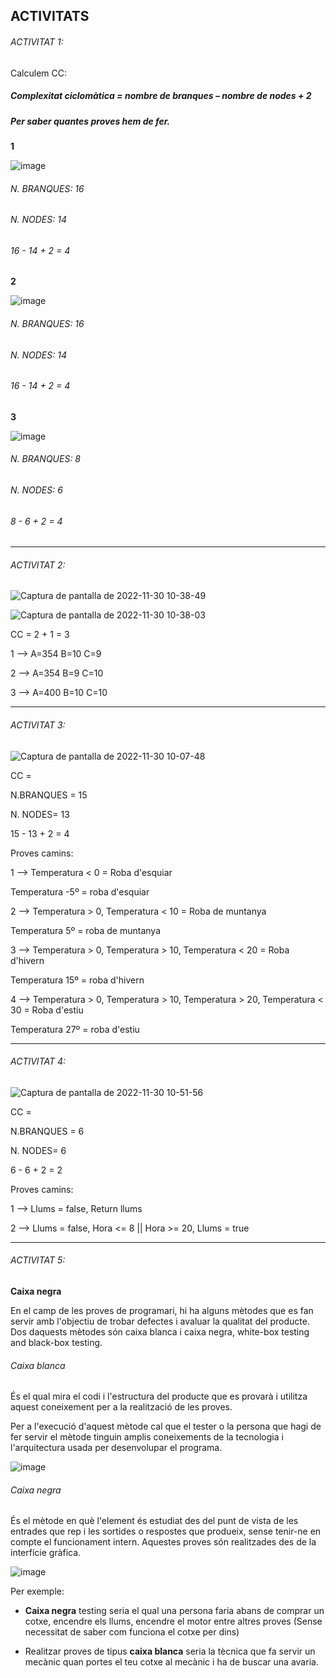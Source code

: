 ## ACTIVITATS

###### ACTIVITAT 1:

Calculem CC:


##### Complexitat ciclomàtica = nombre de branques – nombre de nodes + 2

##### Per saber quantes proves hem de fer.

**1**

![image](https://user-images.githubusercontent.com/113586105/204755853-198767a8-174a-418b-a46e-b877ae8cc2e0.png)


###### N. BRANQUES: 16

###### N. NODES: 14

###### 16 - 14 + 2 = 4


**2**

![image](https://user-images.githubusercontent.com/113586105/205242455-7d7be27a-d094-4700-8c86-637f161f0e7a.png)


###### N. BRANQUES: 16

###### N. NODES: 14

###### 16 - 14 + 2 = 4

**3**

![image](https://user-images.githubusercontent.com/113586105/205242595-c92f54fa-27a8-4e3f-a668-4f08dd652933.png)

###### N. BRANQUES: 8

###### N. NODES: 6

###### 8 - 6 + 2 = 4


---------------------------------------------------------------------------------------------------------------------------------------------------------

###### ACTIVITAT 2:

![Captura de pantalla de 2022-11-30 10-38-49](https://user-images.githubusercontent.com/113586105/204760936-bd939b71-62a9-4dae-a05f-78b040d91ac6.png)

![Captura de pantalla de 2022-11-30 10-38-03](https://user-images.githubusercontent.com/113586105/204760841-bdf02a42-6929-42cc-961f-f2b51c0d4729.png)

CC = 2 + 1 = 3

1 --> A=354 B=10 C=9

2 --> A=354 B=9 C=10

3 --> A=400 B=10 C=10

---------------------------------------------------------------------------------------------------------------------------------------------------------

###### ACTIVITAT 3:

![Captura de pantalla de 2022-11-30 10-07-48](https://user-images.githubusercontent.com/113586105/204754044-e49aee8b-3056-4209-a62a-6ce55e05b2ea.png)

CC = 

N.BRANQUES = 15

N. NODES= 13

15 - 13 + 2 = 4

Proves camins:

1 --> Temperatura < 0 = Roba d'esquiar

Temperatura -5º = roba d'esquiar

2 --> Temperatura > 0, Temperatura < 10 = Roba de muntanya

Temperatura 5º = roba de muntanya

3 --> Temperatura > 0, Temperatura > 10, Temperatura < 20 = Roba d'hivern

Temperatura 15º = roba d'hivern

4 --> Temperatura > 0, Temperatura > 10, Temperatura > 20, Temperatura < 30 = Roba d'estiu

Temperatura 27º = roba d'estiu 


---------------------------------------------------------------------------------------------------------------------------------------------------------

###### ACTIVITAT 4:

![Captura de pantalla de 2022-11-30 10-51-56](https://user-images.githubusercontent.com/113586105/204764257-f823d2a6-2502-43ae-8cea-1e77fb3772a9.png)

CC =

N.BRANQUES = 6

N. NODES= 6

6 - 6 + 2 = 2

Proves camins:

1 --> Llums = false, Return llums

2 -->  Llums = false, Hora <= 8 || Hora >= 20, Llums = true


---------------------------------------------------------------------------------------------------------------------------------------------------------

###### ACTIVITAT 5:

**Caixa negra**

En el camp de les proves de programari, hi ha alguns mètodes que es fan servir amb l'objectiu de trobar defectes i avaluar la qualitat del producte. Dos daquests mètodes són caixa blanca i caixa negra, white-box testing and black-box testing.

###### Caixa blanca

És el qual mira el codi i l'estructura del producte que es provarà i utilitza aquest coneixement per a la realització de les proves.

Per a l'execució d'aquest mètode cal que el tester o la persona que hagi de fer servir el mètode tinguin amplis coneixements de la tecnologia i l'arquitectura usada per desenvolupar el programa.

![image](https://user-images.githubusercontent.com/113586105/205248218-30408a23-46dc-48e3-94b4-f15deb9b63a3.png)

###### Caixa negra

És el mètode en què l'element és estudiat des del punt de vista de les entrades que rep i les sortides o respostes que produeix, sense tenir-ne en compte el funcionament intern. Aquestes proves són realitzades des de la interfície gràfica.

![image](https://user-images.githubusercontent.com/113586105/205248366-91591a16-821e-48f5-a625-007740bae67e.png)

Per exemple:

- **Caixa negra** testing seria el qual una persona faria abans de comprar un cotxe, encendre els llums, encendre el motor entre altres proves (Sense necessitat de saber com funciona el cotxe per dins)


- Realitzar proves de tipus **caixa blanca** seria la tècnica que fa servir un mecànic quan portes el teu cotxe al mecànic i ha de buscar una avaria.
